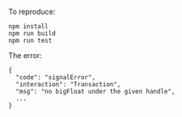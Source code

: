 To reproduce:

```
npm install
npm run build
npm run test
```

The error:

```
{
  "code": "signalError",
  "interaction": "Transaction",
  "msg": "no bigFloat under the given handle",
  ...
}
```
